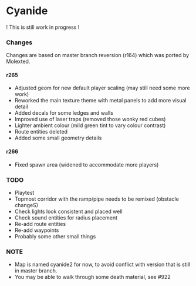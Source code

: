 # Cyanide

! This is still work in progress !

### Changes

Changes are based on master branch reversion (r164) which was ported by Molexted.

#### r265
* Adjusted geom for new default player scaling (may still need some more work)
* Reworked the main texture theme with metal panels to add more visual detail
* Added decals for some ledges and walls
* Improved use of laser traps (removed those wonky red cubes)
* Lighter ambient colour (mild green tint to vary colour contrast)
* Route entities deleted
* Added some small geometry details

#### r266

* Fixed spawn area (widened to accommodate more players)

### TODO

* Playtest
* Topmost corridor with the ramp/pipe needs to be remixed (obstacle changeS)
* Check lights look consistent and placed well
* Check sound entities for radius placement
* Re-add route entities
* Re-add waypoints
* Probably some other small things

### NOTE

* Map is named cyanide2 for now, to avoid conflict with version that is still in master branch.
* You may be able to walk through some death material, see #922
